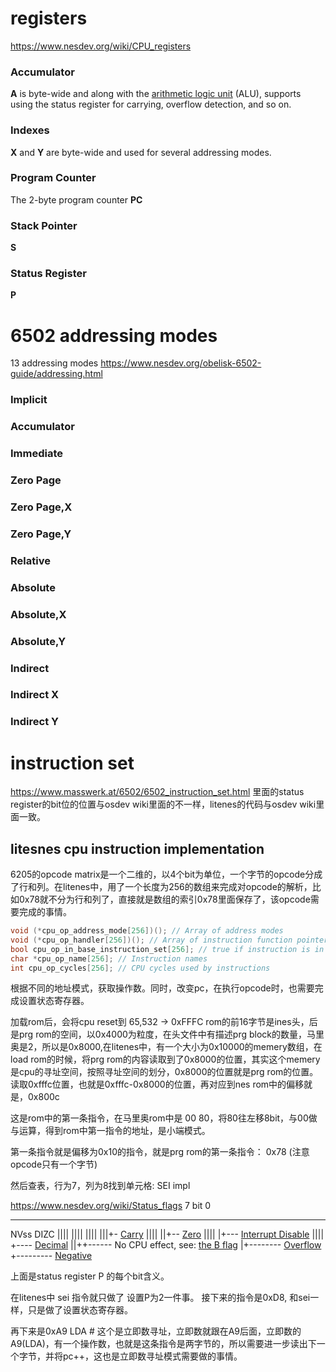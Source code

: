 # registers
https://www.nesdev.org/wiki/CPU_registers
### Accumulator

**A** is byte-wide and along with the [arithmetic logic unit](https://en.wikipedia.org/wiki/arithmetic_logic_unit "wikipedia:arithmetic logic unit") (ALU), supports using the status register for carrying, overflow detection, and so on.

### Indexes
**X** and **Y** are byte-wide and used for several addressing modes.

### Program Counter
The 2-byte program counter **PC**

### Stack Pointer
**S**

### Status Register
**P** 

# 6502 addressing modes
13 addressing modes
https://www.nesdev.org/obelisk-6502-guide/addressing.html

### Implicit
### Accumulator
### Immediate
### Zero Page
### Zero Page,X
### Zero Page,Y
### Relative
### Absolute
### Absolute,X
### Absolute,Y
### Indirect
### **Indirect X**
### **Indirect Y**


# instruction set
https://www.masswerk.at/6502/6502_instruction_set.html
里面的status register的bit位的位置与osdev wiki里面的不一样，litenes的代码与osdev wiki里面一致。

## litesnes cpu instruction implementation
6205的opcode matrix是一个二维的，以4个bit为单位，一个字节的opcode分成了行和列。在litenes中，用了一个长度为256的数组来完成对opcode的解析，比如0x78就不分为行和列了，直接就是数组的索引0x78里面保存了，该opcode需要完成的事情。

```c
void (*cpu_op_address_mode[256])(); // Array of address modes
void (*cpu_op_handler[256])(); // Array of instruction function pointers
bool cpu_op_in_base_instruction_set[256]; // true if instruction is in base 6502 instruction set
char *cpu_op_name[256]; // Instruction names
int cpu_op_cycles[256]; // CPU cycles used by instructions
```

根据不同的地址模式，获取操作数。同时，改变pc，在执行opcode时，也需要完成设置状态寄存器。


加载rom后，会将cpu reset到 65,532 -> 0xFFFC
rom的前16字节是ines头，后是prg rom的空间，以0x4000为粒度，在头文件中有描述prg block的数量，马里奥是2，所以是0x8000,在litenes中，有一个大小为0x10000的memery数组，在load rom的时候，将prg rom的内容读取到了0x8000的位置，其实这个memery是cpu的寻址空间，按照寻址空间的划分，0x8000的位置就是prg rom的位置。 读取0xfffc位置，也就是0xfffc-0x8000的位置，再对应到nes rom中的偏移就是，0x800c

这是rom中的第一条指令，在马里奥rom中是 00 80，将80往左移8bit，与00做与运算，得到rom中第一指令的地址，是小端模式。

第一条指令就是偏移为0x10的指令，就是prg rom的第一条指令： 0x78 (注意opcode只有一个字节)

然后查表，行为7，列为8找到单元格: SEI impl

https://www.nesdev.org/wiki/Status_flags
7  bit  0
---- ----
NVss DIZC
|||| ||||
|||| |||+- [Carry](https://www.nesdev.org/wiki/Status_flags#C:_Carry)
|||| ||+-- [Zero](https://www.nesdev.org/wiki/Status_flags#Z:_Zero)
|||| |+--- [Interrupt Disable](https://www.nesdev.org/wiki/Status_flags#I:_Interrupt_Disable)
|||| +---- [Decimal](https://www.nesdev.org/wiki/Status_flags#D:_Decimal)
||++------ No CPU effect, see: [the B flag](https://www.nesdev.org/wiki/Status_flags#The_B_flag)
|+-------- [Overflow](https://www.nesdev.org/wiki/Status_flags#V:_Overflow)
+--------- [Negative](https://www.nesdev.org/wiki/Status_flags#N:_Negative)

上面是status register P 的每个bit含义。

在litenes中 sei 指令就只做了 设置P为2一件事。
接下来的指令是0xD8, 和sei一样，只是做了设置状态寄存器。

再下来是0xA9 LDA \#
这个是立即数寻址，立即数就跟在A9后面，立即数的A9(LDA)，有一个操作数，也就是这条指令是两字节的，所以需要进一步读出下一个字节，并将pc++，这也是立即数寻址模式需要做的事情。
